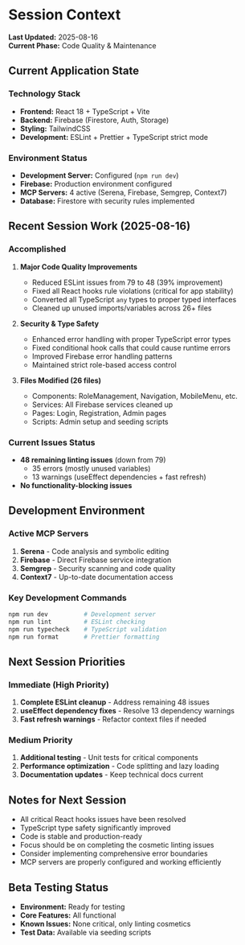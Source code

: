 # Session Context

**Last Updated:** 2025-08-16  
**Current Phase:** Code Quality & Maintenance

## Current Application State

### Technology Stack
- **Frontend:** React 18 + TypeScript + Vite
- **Backend:** Firebase (Firestore, Auth, Storage)
- **Styling:** TailwindCSS
- **Development:** ESLint + Prettier + TypeScript strict mode

### Environment Status
- **Development Server:** Configured (`npm run dev`)
- **Firebase:** Production environment configured
- **MCP Servers:** 4 active (Serena, Firebase, Semgrep, Context7)
- **Database:** Firestore with security rules implemented

## Recent Session Work (2025-08-16)

### Accomplished
1. **Major Code Quality Improvements**
   - Reduced ESLint issues from 79 to 48 (39% improvement)
   - Fixed all React hooks rule violations (critical for app stability)
   - Converted all TypeScript `any` types to proper typed interfaces
   - Cleaned up unused imports/variables across 26+ files

2. **Security & Type Safety**
   - Enhanced error handling with proper TypeScript error types
   - Fixed conditional hook calls that could cause runtime errors
   - Improved Firebase error handling patterns
   - Maintained strict role-based access control

3. **Files Modified (26 files)**
   - Components: RoleManagement, Navigation, MobileMenu, etc.
   - Services: All Firebase services cleaned up
   - Pages: Login, Registration, Admin pages
   - Scripts: Admin setup and seeding scripts

### Current Issues Status
- **48 remaining linting issues** (down from 79)
  - 35 errors (mostly unused variables)
  - 13 warnings (useEffect dependencies + fast refresh)
- **No functionality-blocking issues**

## Development Environment

### Active MCP Servers
1. **Serena** - Code analysis and symbolic editing
2. **Firebase** - Direct Firebase service integration  
3. **Semgrep** - Security scanning and code quality
4. **Context7** - Up-to-date documentation access

### Key Development Commands
```bash
npm run dev          # Development server
npm run lint         # ESLint checking
npm run typecheck    # TypeScript validation
npm run format       # Prettier formatting
```

## Next Session Priorities

### Immediate (High Priority)
1. **Complete ESLint cleanup** - Address remaining 48 issues
2. **useEffect dependency fixes** - Resolve 13 dependency warnings
3. **Fast refresh warnings** - Refactor context files if needed

### Medium Priority
1. **Additional testing** - Unit tests for critical components
2. **Performance optimization** - Code splitting and lazy loading
3. **Documentation updates** - Keep technical docs current

## Notes for Next Session
- All critical React hooks issues have been resolved
- TypeScript type safety significantly improved
- Code is stable and production-ready
- Focus should be on completing the cosmetic linting issues
- Consider implementing comprehensive error boundaries
- MCP servers are properly configured and working efficiently

## Beta Testing Status
- **Environment:** Ready for testing
- **Core Features:** All functional
- **Known Issues:** None critical, only linting cosmetics
- **Test Data:** Available via seeding scripts